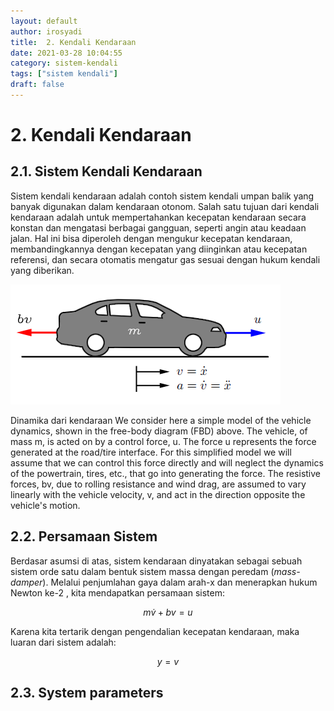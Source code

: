 ```yaml
---
layout: default
author: irosyadi
title:  2. Kendali Kendaraan
date: 2021-03-28 10:04:55
category: sistem-kendali
tags: ["sistem kendali"]
draft: false
---
```


# 2. Kendali Kendaraan

## 2.1. Sistem Kendali Kendaraan

Sistem kendali kendaraan adalah contoh sistem kendali umpan balik yang banyak digunakan dalam kendaraan otonom. Salah satu tujuan dari kendali kendaraan adalah untuk mempertahankan kecepatan kendaraan secara konstan dan mengatasi berbagai gangguan, seperti angin atau keadaan jalan. Hal ini bisa diperoleh dengan mengukur kecepatan kendaraan, membandingkannya dengan kecepatan yang diinginkan atau kecepatan referensi, dan secara otomatis mengatur gas sesuai dengan hukum kendali yang diberikan.

![](https://raw.githubusercontent.com/irosyadi/vnote.image/master/1616900791_20210328100507201_19989.png)

Dinamika dari kendaraan We consider here a simple model of the vehicle dynamics, shown in the free-body diagram (FBD) above. The vehicle, of mass m, is acted on by a control force, u. The force u represents the force generated at the road/tire interface. For this simplified model we will assume that we can control this force directly and will neglect the dynamics of the powertrain, tires, etc., that go into generating the force. The resistive forces, bv, due to rolling resistance and wind drag, are assumed to vary linearly with the vehicle velocity, v, and act in the direction opposite the vehicle's motion.

## 2.2. Persamaan Sistem

Berdasar asumsi di atas, sistem kendaraan dinyatakan sebagai sebuah sistem orde satu dalam bentuk sistem massa dengan peredam (_mass-damper_). Melalui penjumlahan gaya dalam arah-x dan menerapkan hukum Newton ke-2 , kita mendapatkan persamaan sistem:

$$
m \dot{v} + b v = u
$$

Karena kita tertarik dengan pengendalian kecepatan kendaraan, maka luaran dari sistem adalah:

$$
y = v
$$

## 2.3. System parameters